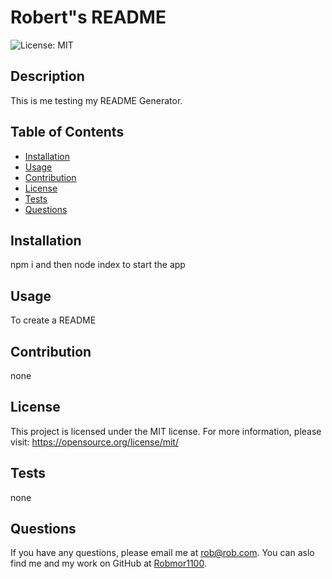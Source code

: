 # Robert"s README 
  ![License: MIT](https://img.shields.io/badge/License-MIT-green#:~:text=License-,License,-MIT)
  
  ## Description
  This is me testing my README Generator.
  
  ## Table of Contents 
  * [Installation](#installation)
  * [Usage](#usage)
  * [Contribution](#contribution)
  * [License](#license)
  * [Tests](#tests)
  * [Questions](#questions)
  
  ## Installation
  npm i and then node index to start the app
  
  ## Usage
  To create a README
  
  ## Contribution
  none 
  
  ## License 
  This project is licensed under the MIT license. For more information, please visit: https://opensource.org/license/mit/
  
  ## Tests 
  none
  
  ## Questions 
  If you have any questions, please email me at <a href="mailto: Robmor1100">rob@rob.com</a>.
  You can aslo find me and my work on GitHub at [Robmor1100](https://github.com/Robmor1100).
